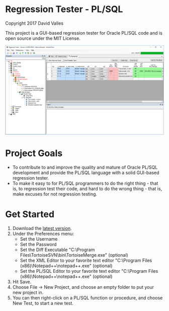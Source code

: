 # Regression Tester - PL/SQL
Copyright 2017 David Valles

This project is a GUI-based regression tester for Oracle PL/SQL code and is open source under the MIT License.

![Screenshot](https://github.com/millo-coog/rt-plsql/blob/master/files/Screenshot.png)

# Project Goals
* To contribute to and improve the quality and mature of Oracle PL/SQL development and provide the PL/SQL language with a solid GUI-based regression tester.
* To make it easy to for PL/SQL programmers to do the right thing - that is, to regression test their code, and hard to do the wrong thing - that is, make excuses for not regression testing.

# Get Started
1. Download the [latest version](https://github.com/millo-coog/rt-plsql/releases/latest).
1. Under the Preferences menu:
	- Set the Username
	- Set the Password
	- Set the Diff Executable "C:\Program Files\TortoiseSVN\bin\TortoiseMerge.exe" (optional)
	- Set the XML Editor to your favorite text editor "C:\Program Files (x86)\Notepad++\notepad++.exe" (optional)
	- Set the PL/SQL Editor to your favorite text editor "C:\Program Files (x86)\Notepad++\notepad++.exe" (optional)
1. Hit Save.
1. Choose File -> New Project, and choose an empty folder to put your new project in.
1. You can then right-click on a PL/SQL function or procedure, and choose New Test, to start a new test.
